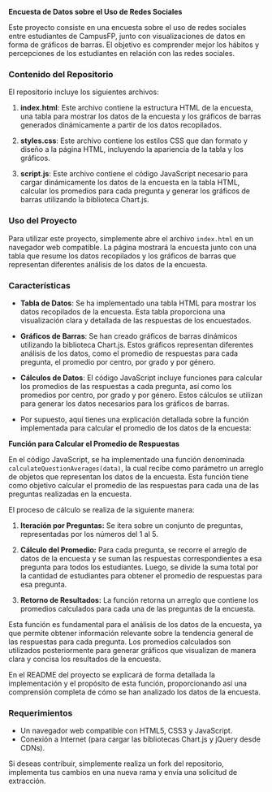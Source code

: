 **Encuesta de Datos sobre el Uso de Redes Sociales**

Este proyecto consiste en una encuesta sobre el uso de redes sociales entre estudiantes de CampusFP, junto con visualizaciones de datos en forma de gráficos de barras. El objetivo es comprender mejor los hábitos y percepciones de los estudiantes en relación con las redes sociales.

### Contenido del Repositorio

El repositorio incluye los siguientes archivos:

1. **index.html**: Este archivo contiene la estructura HTML de la encuesta, una tabla para mostrar los datos de la encuesta y los gráficos de barras generados dinámicamente a partir de los datos recopilados.

2. **styles.css**: Este archivo contiene los estilos CSS que dan formato y diseño a la página HTML, incluyendo la apariencia de la tabla y los gráficos.

3. **script.js**: Este archivo contiene el código JavaScript necesario para cargar dinámicamente los datos de la encuesta en la tabla HTML, calcular los promedios para cada pregunta y generar los gráficos de barras utilizando la biblioteca Chart.js.

### Uso del Proyecto

Para utilizar este proyecto, simplemente abre el archivo `index.html` en un navegador web compatible. La página mostrará la encuesta junto con una tabla que resume los datos recopilados y los gráficos de barras que representan diferentes análisis de los datos de la encuesta.

### Características

- **Tabla de Datos**: Se ha implementado una tabla HTML para mostrar los datos recopilados de la encuesta. Esta tabla proporciona una visualización clara y detallada de las respuestas de los encuestados.

- **Gráficos de Barras**: Se han creado gráficos de barras dinámicos utilizando la biblioteca Chart.js. Estos gráficos representan diferentes análisis de los datos, como el promedio de respuestas para cada pregunta, el promedio por centro, por grado y por género.

- **Cálculos de Datos**: El código JavaScript incluye funciones para calcular los promedios de las respuestas a cada pregunta, así como los promedios por centro, por grado y por género. Estos cálculos se utilizan para generar los datos necesarios para los gráficos de barras.

- Por supuesto, aquí tienes una explicación detallada sobre la función implementada para calcular el promedio de los datos de la encuesta:

**Función para Calcular el Promedio de Respuestas**

En el código JavaScript, se ha implementado una función denominada `calculateQuestionAverages(data)`, la cual recibe como parámetro un arreglo de objetos que representan los datos de la encuesta. Esta función tiene como objetivo calcular el promedio de las respuestas para cada una de las preguntas realizadas en la encuesta.

El proceso de cálculo se realiza de la siguiente manera:

1. **Iteración por Preguntas:**
   Se itera sobre un conjunto de preguntas, representadas por los números del 1 al 5.

2. **Cálculo del Promedio:**
   Para cada pregunta, se recorre el arreglo de datos de la encuesta y se suman las respuestas correspondientes a esa pregunta para todos los estudiantes. Luego, se divide la suma total por la cantidad de estudiantes para obtener el promedio de respuestas para esa pregunta.

3. **Retorno de Resultados:**
   La función retorna un arreglo que contiene los promedios calculados para cada una de las preguntas de la encuesta.

Esta función es fundamental para el análisis de los datos de la encuesta, ya que permite obtener información relevante sobre la tendencia general de las respuestas para cada pregunta. Los promedios calculados son utilizados posteriormente para generar gráficos que visualizan de manera clara y concisa los resultados de la encuesta.

En el README del proyecto se explicará de forma detallada la implementación y el propósito de esta función, proporcionando así una comprensión completa de cómo se han analizado los datos de la encuesta.

### Requerimientos

- Un navegador web compatible con HTML5, CSS3 y JavaScript.
- Conexión a Internet (para cargar las bibliotecas Chart.js y jQuery desde CDNs).


Si deseas contribuir, simplemente realiza un fork del repositorio, implementa tus cambios en una nueva rama y envía una solicitud de extracción.


